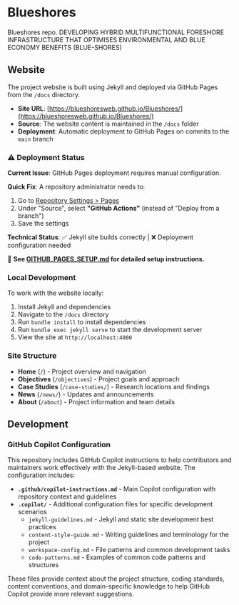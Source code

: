 # Blueshores
Blueshores repo. DEVELOPING HYBRID MULTIFUNCTIONAL FORESHORE INFRASTRUCTURE THAT OPTIMISES ENVIRONMENTAL AND BLUE ECONOMY BENEFITS (BLUE-SHORES)

## Website

The project website is built using Jekyll and deployed via GitHub Pages from the `/docs` directory.

- **Site URL**: [https://blueshoresweb.github.io/Blueshores/](https://blueshoresweb.github.io/Blueshores/)
- **Source**: The website content is maintained in the `/docs` folder
- **Deployment**: Automatic deployment to GitHub Pages on commits to the `main` branch

### ⚠️ Deployment Status

**Current Issue**: GitHub Pages deployment requires manual configuration.

**Quick Fix**: A repository administrator needs to:
1. Go to [Repository Settings > Pages](https://github.com/BlueshoresWeb/Blueshores/settings/pages)
2. Under "Source", select **"GitHub Actions"** (instead of "Deploy from a branch")
3. Save the settings

**Technical Status**: ✅ Jekyll site builds correctly | ❌ Deployment configuration needed

📖 **See [GITHUB_PAGES_SETUP.md](GITHUB_PAGES_SETUP.md) for detailed setup instructions.**

### Local Development

To work with the website locally:

1. Install Jekyll and dependencies
2. Navigate to the `/docs` directory 
3. Run `bundle install` to install dependencies
4. Run `bundle exec jekyll serve` to start the development server
5. View the site at `http://localhost:4000`

### Site Structure

- **Home** (`/`) - Project overview and navigation
- **Objectives** (`/objectives`) - Project goals and approach
- **Case Studies** (`/case-studies/`) - Research locations and findings
- **News** (`/news/`) - Updates and announcements
- **About** (`/about`) - Project information and team details

## Development

### GitHub Copilot Configuration

This repository includes GitHub Copilot instructions to help contributors and maintainers work effectively with the Jekyll-based website. The configuration includes:

- **`.github/copilot-instructions.md`** - Main Copilot configuration with repository context and guidelines
- **`.copilot/`** - Additional configuration files for specific development scenarios
  - `jekyll-guidelines.md` - Jekyll and static site development best practices
  - `content-style-guide.md` - Writing guidelines and terminology for the project
  - `workspace-config.md` - File patterns and common development tasks
  - `code-patterns.md` - Examples of common code patterns and structures

These files provide context about the project structure, coding standards, content conventions, and domain-specific knowledge to help GitHub Copilot provide more relevant suggestions.
